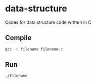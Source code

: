 # data-structure

Codes for data structure code written in C

## Compile

```sh
gcc -o filename filename.c
```

## Run

```sh
./filename
```
